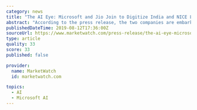 ```yaml
---
category: news
title: "The AI Eye: Microsoft and Jio Join to Digitize India and NICE Ltd Introduces Reg BI Surveillance Solution"
abstract: "According to the press release, the two companies are embarking on a ten-year commitment to \"enhance the adoption of leading technologies like data analytics, AI, cognitive services ... Satya Nadella, CEO of Microsoft, commented: \"We have an incredible ..."
publishedDateTime: 2019-08-12T17:36:00Z
sourceUrl: https://www.marketwatch.com/press-release/the-ai-eye-microsoft-and-jio-join-to-digitize-india-and-nice-ltd-introduces-reg-bi-surveillance-solution-2019-08-12
type: article
quality: 33
score: 33
published: false

provider:
  name: MarketWatch
  id: marketwatch.com

topics:
  - AI
  - Microsoft AI
---
```

